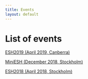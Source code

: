 ```yaml
---
title: Events
layout: default
---
```


# List of events
<a href="/pages/events/2019_04_canberra/home.html">ESH2019 (April 2019, Canberra)</a>

<a href="/pages/events/miniESH/2018_12_stockholm_mini.html">MiniESH (December 2018, Stockholm)

<a href="/pages/events/2018_04_stockholm/home.html">ESH2018 (April 2018, Stockholm)</a>